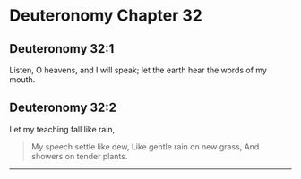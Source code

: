 # Deuteronomy Chapter 32

## Deuteronomy 32:1
Listen, O heavens, and I will speak; let the earth hear the words of my mouth.

## Deuteronomy 32:2
Let my teaching fall like rain,
> My speech settle like dew,
> Like gentle rain on new grass,
> And showers on tender plants.

---

